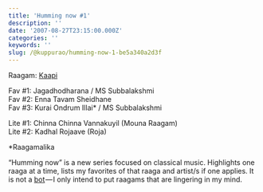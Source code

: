 ```yaml
---
title: 'Humming now #1'
description: ''
date: '2007-08-27T23:15:00.000Z'
categories: ''
keywords: ''
slug: /@kuppurao/humming-now-1-be5a340a2d3f
---
```


Raagam: [Kaapi](http://www.karnatik.com/ragask.shtml#kApi)

Fav #1: Jagadhodharana / MS Subbalakshmi  
Fav #2: Enna Tavam Sheidhane  
Fav #3: Kurai Ondrum Illai\* / MS Subbalakshmi

Lite #1: Chinna Chinna Vannakuyil (Mouna Raagam)  
Lite #2: Kadhal Rojaave (Roja)

\*Raagamalika

“Humming now” is a new series focused on classical music. Highlights one raaga at a time, lists my favorites of that raaga and artist/s if one applies. It is not a [bot](http://en.wikipedia.org/wiki/Internet_bot) — I only intend to put raagams that are lingering in my mind.
